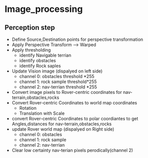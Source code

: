 # Image_processing
## Perception step
- Define Source,Destination points for perspective transformation
- Apply Perspective Transform --> Warped 
- Apply thresholding 
  - identify Navigable terrian
  - identify obstacles
  - identify Rock saples
- Update Vision image (dispalyed on left side)
  - channel 0: obstacles threshold *255
  - channel 1: rock sample threshold*255
  - channel 2: nav-terrian threshold *255
- Convert image pixels to Rover-centric coordinates for nav-terrain,obstacles,rocks
- Convert Rover-centric Coordinates to world map coordinates
  - Rotation
  - Translation with Scale
- convert Rover-centric Coordinates to polar coordiantes to get Angles,distances for nav-terrain,obstacles,rocks
- update Rover world map (dispalyed on Right side)
  - channel 0: obstacles 
  - channel 1: rock sample 
  - channel 2: nav-terrian 
- Clear low certainty nav-terian pixels perodically(channel 2)
